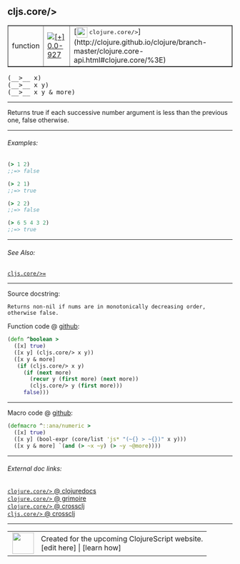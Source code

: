 ## cljs.core/>



 <table border="1">
<tr>
<td>function</td>
<td><a href="https://github.com/cljsinfo/cljs-api-docs/tree/0.0-927"><img valign="middle" alt="[+] 0.0-927" title="Added in 0.0-927" src="https://img.shields.io/badge/+-0.0--927-lightgrey.svg"></a> </td>
<td>
[<img height="24px" valign="middle" src="http://i.imgur.com/1GjPKvB.png"> <samp>clojure.core/></samp>](http://clojure.github.io/clojure/branch-master/clojure.core-api.html#clojure.core/%3E)
</td>
</tr>
</table>


 <samp>
(__>__ x)<br>
</samp>
 <samp>
(__>__ x y)<br>
</samp>
 <samp>
(__>__ x y & more)<br>
</samp>

---

Returns true if each successive number argument is less than the previous
one, false otherwise.

---

###### Examples:

```clj
(> 1 2)
;;=> false

(> 2 1)
;;=> true

(> 2 2)
;;=> false

(> 6 5 4 3 2)
;;=> true
```

---

###### See Also:

[`cljs.core/>=`](cljs.core_GTEQ.md)<br>

---


Source docstring:

```
Returns non-nil if nums are in monotonically decreasing order,
otherwise false.
```


Function code @ [github](https://github.com/clojure/clojurescript/blob/r2197/src/cljs/cljs/core.cljs#L1513-L1523):

```clj
(defn ^boolean >
  ([x] true)
  ([x y] (cljs.core/> x y))
  ([x y & more]
   (if (cljs.core/> x y)
     (if (next more)
       (recur y (first more) (next more))
       (cljs.core/> y (first more)))
     false)))
```

<!--
Repo - tag - source tree - lines:

 <pre>
clojurescript @ r2197
└── src
    └── cljs
        └── cljs
            └── <ins>[core.cljs:1513-1523](https://github.com/clojure/clojurescript/blob/r2197/src/cljs/cljs/core.cljs#L1513-L1523)</ins>
</pre>

-->

---

Macro code @ [github](https://github.com/clojure/clojurescript/blob/r2197/src/clj/cljs/core.clj#L434-L437):

```clj
(defmacro ^::ana/numeric >
  ([x] true)
  ([x y] (bool-expr (core/list 'js* "(~{} > ~{})" x y)))
  ([x y & more] `(and (> ~x ~y) (> ~y ~@more))))
```

<!--
Repo - tag - source tree - lines:

 <pre>
clojurescript @ r2197
└── src
    └── clj
        └── cljs
            └── <ins>[core.clj:434-437](https://github.com/clojure/clojurescript/blob/r2197/src/clj/cljs/core.clj#L434-L437)</ins>
</pre>
-->

---


###### External doc links:

[`clojure.core/>` @ clojuredocs](http://clojuredocs.org/clojure.core/>)<br>
[`clojure.core/>` @ grimoire](http://conj.io/store/v1/org.clojure/clojure/1.7.0-beta3/clj/clojure.core/%3E/)<br>
[`clojure.core/>` @ crossclj](http://crossclj.info/fun/clojure.core/%3E.html)<br>
[`cljs.core/>` @ crossclj](http://crossclj.info/fun/cljs.core.cljs/%3E.html)<br>

---

 <table>
<tr><td>
<img valign="middle" align="right" width="48px" src="http://i.imgur.com/Hi20huC.png">
</td><td>
Created for the upcoming ClojureScript website.<br>
[edit here] | [learn how]
</td></tr></table>

[edit here]:https://github.com/cljsinfo/cljs-api-docs/blob/master/cljsdoc/cljs.core_GT.cljsdoc
[learn how]:https://github.com/cljsinfo/cljs-api-docs/wiki/cljsdoc-files

<!--

This information was too distracting to show to readers, but I'll leave it
commented here since it is helpful to:

- pretty-print the data used to generate this document
- and show how to retrieve that data



The API data for this symbol:

```clj
{:description "Returns true if each successive number argument is less than the previous\none, false otherwise.",
 :return-type boolean,
 :ns "cljs.core",
 :name ">",
 :signature ["[x]" "[x y]" "[x y & more]"],
 :history [["+" "0.0-927"]],
 :type "function",
 :related ["cljs.core/>="],
 :full-name-encode "cljs.core_GT",
 :source {:code "(defn ^boolean >\n  ([x] true)\n  ([x y] (cljs.core/> x y))\n  ([x y & more]\n   (if (cljs.core/> x y)\n     (if (next more)\n       (recur y (first more) (next more))\n       (cljs.core/> y (first more)))\n     false)))",
          :title "Function code",
          :repo "clojurescript",
          :tag "r2197",
          :filename "src/cljs/cljs/core.cljs",
          :lines [1513 1523]},
 :extra-sources [{:code "(defmacro ^::ana/numeric >\n  ([x] true)\n  ([x y] (bool-expr (core/list 'js* \"(~{} > ~{})\" x y)))\n  ([x y & more] `(and (> ~x ~y) (> ~y ~@more))))",
                  :title "Macro code",
                  :repo "clojurescript",
                  :tag "r2197",
                  :filename "src/clj/cljs/core.clj",
                  :lines [434 437]}],
 :examples [{:id "67180c",
             :content "```clj\n(> 1 2)\n;;=> false\n\n(> 2 1)\n;;=> true\n\n(> 2 2)\n;;=> false\n\n(> 6 5 4 3 2)\n;;=> true\n```"}],
 :full-name "cljs.core/>",
 :clj-symbol "clojure.core/>",
 :docstring "Returns non-nil if nums are in monotonically decreasing order,\notherwise false."}

```

Retrieve the API data for this symbol:

```clj
;; from Clojure REPL
(require '[clojure.edn :as edn])
(-> (slurp "https://raw.githubusercontent.com/cljsinfo/cljs-api-docs/catalog/cljs-api.edn")
    (edn/read-string)
    (get-in [:symbols "cljs.core/>"]))
```

-->
